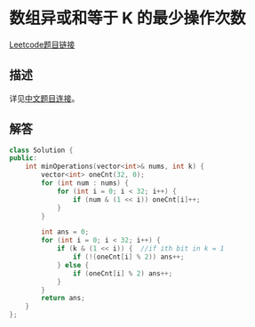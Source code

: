 # 数组异或和等于 K 的最少操作次数

[Leetcode题目链接](https://leetcode.com/problems/minimum-number-of-operations-to-make-array-xor-equal-to-k/description/)

## 描述

详见[中文题目连接](https://leetcode.cn/problems/minimum-number-of-operations-to-make-array-xor-equal-to-k/description/)。

## 解答

```C++
class Solution {
public:
    int minOperations(vector<int>& nums, int k) {
        vector<int> oneCnt(32, 0);
        for (int num : nums) {
            for (int i = 0; i < 32; i++) {
                if (num & (1 << i)) oneCnt[i]++;
            }
        }

        int ans = 0;
        for (int i = 0; i < 32; i++) {
            if (k & (1 << i)) {  //if ith bit in k = 1
                if (!(oneCnt[i] % 2)) ans++;
            } else {
                if (oneCnt[i] % 2) ans++;
            }
        }
        return ans;
    }
};
```
